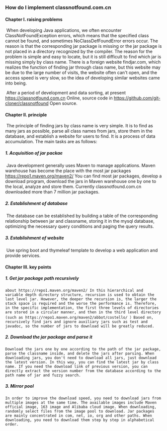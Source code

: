 ### How do I implement classnotfound.com.cn

#### Chapter I. raising problems

​    When developing Java applications, we often encounter ClassNotFoundException errors, which means that the specified class cannot be found, and sometimes NoClassDefFoundError errors occur. The reason is that the corresponding jar package is missing or the jar package is not placed in a directory recognized by the compiler. The reason for the problem is simple and easy to locate, but it is still difficult to find which jar is missing simply by class name. There is a foreign website findjar.com, which realizes the function of finding jar through class name, but this website may be due to the large number of visits, the website often can't open, and the access speed is very slow, so the idea of developing similar websites came into being.

​     After a period of development and data sorting, at present https://classnotfound.com.cn Online, source code in https://github.com/git-cloner/classnotfound Open source.

#### Chapter II. principle

​	The principle of finding jars by class name is very simple. It is to find as many jars as possible, parse all class names from jars, store them in the database, and establish a website for users to find. It is a process of data accumulation. The main tasks are as follows:

##### 1. Acquisition of jar packae

​     Java development generally uses Maven to manage applications. Maven warehouse has become the place with the most jar packages https://repo1.maven.org/maven2/ You can find most jar packages, develop a download program, download the jars in Maven warehouse one by one to the local, analyze and store them. Currently classnotfound.com.cn downloaded more than 7 million jar packages.

##### 2. Establishment of database

​    The database can be established by building a table of the corresponding relationship between jar and classname, storing it in the mysql database, optimizing the necessary query conditions and paging the query results.

##### 3. Establishment of website

​    Use spring boot and thymeleaf template to develop a web application and provide services.

#### Chapter III. key points

##### 1. Get jar package path recursively

 	about https://repo1.maven.org/maven2/ In this hierarchical and variable depth directory structure, recursion is used to obtain the last level jar. However, the deeper the recursion is, the larger the stack space is required and the worse the performance is. Therefore, in the specific implementation, the first three levels of directories are stored in a circular manner, and then in the third level directory (such as https://repo1.maven.org/maven2/abbot/costello/ ）Based on, recursively find jars and ignore auxiliary jars such as test and javadoc, so the number of jars to download will be greatly reduced.

##### 2. Download the jar package and parse it

 	Download the jars one by one according to the path of the jar package, parse the classname inside, and delete the jars after parsing. When downloading jars, you don't need to download all jars, just download the latest version. In this way, you can find the latest jar by class name. If you need the download link of previous version, you can directly extract the version number from the database according to the path name of jar and fuzzy search.

##### 3. Mirror pool

 	In order to improve the download speed, you need to download jars from multiple images at the same time. The available images include Maven official image, 163 image and Alibaba cloud image. When downloading, randomly select files from the image pool to download. Jar packages are mainly concentrated in com, net, io, org and other paths. When downloading, you need to download them step by step in alphabetical order.


